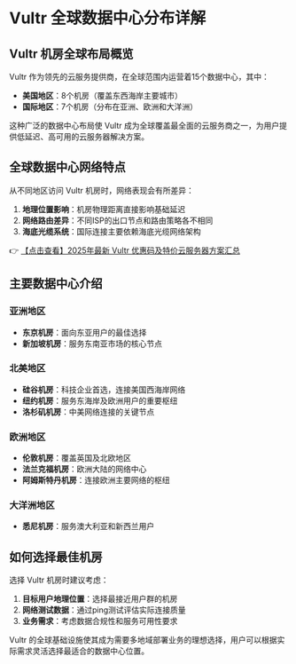 # Vultr 全球数据中心分布详解

## Vultr 机房全球布局概览

Vultr 作为领先的云服务提供商，在全球范围内运营着15个数据中心，其中：

- **美国地区**：8个机房（覆盖东西海岸主要城市）
- **国际地区**：7个机房（分布在亚洲、欧洲和大洋洲）

这种广泛的数据中心布局使 Vultr 成为全球覆盖最全面的云服务商之一，为用户提供低延迟、高可用的云服务器解决方案。

## 全球数据中心网络特点

从不同地区访问 Vultr 机房时，网络表现会有所差异：

1. **地理位置影响**：机房物理距离直接影响基础延迟
2. **网络路由差异**：不同ISP的出口节点和路由策略各不相同
3. **海底光缆系统**：国际连接主要依赖海底光缆网络架构

👉 [【点击查看】2025年最新 Vultr 优惠码及特价云服务器方案汇总](https://bit.ly/VuLtr)

## 主要数据中心介绍

### 亚洲地区
- **东京机房**：面向东亚用户的最佳选择
- **新加坡机房**：服务东南亚市场的核心节点

### 北美地区
- **硅谷机房**：科技企业首选，连接美国西海岸网络
- **纽约机房**：服务东海岸及欧洲用户的重要枢纽
- **洛杉矶机房**：中美网络连接的关键节点

### 欧洲地区
- **伦敦机房**：覆盖英国及北欧地区
- **法兰克福机房**：欧洲大陆的网络中心
- **阿姆斯特丹机房**：连接欧洲主要网络的枢纽

### 大洋洲地区
- **悉尼机房**：服务澳大利亚和新西兰用户

## 如何选择最佳机房

选择 Vultr 机房时建议考虑：

1. **目标用户地理位置**：选择最接近用户群的机房
2. **网络测试数据**：通过ping测试评估实际连接质量
3. **业务需求**：考虑数据合规性和服务可用性要求

Vultr 的全球基础设施使其成为需要多地域部署业务的理想选择，用户可以根据实际需求灵活选择最适合的数据中心位置。
